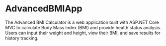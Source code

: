 # AdvancedBMIApp
The Advanced BMI Calculator is a web application built with ASP.NET Core MVC to calculate Body Mass Index (BMI) and provide health status analysis. Users can input their weight and height, view their BMI, and save results  for history tracking.
